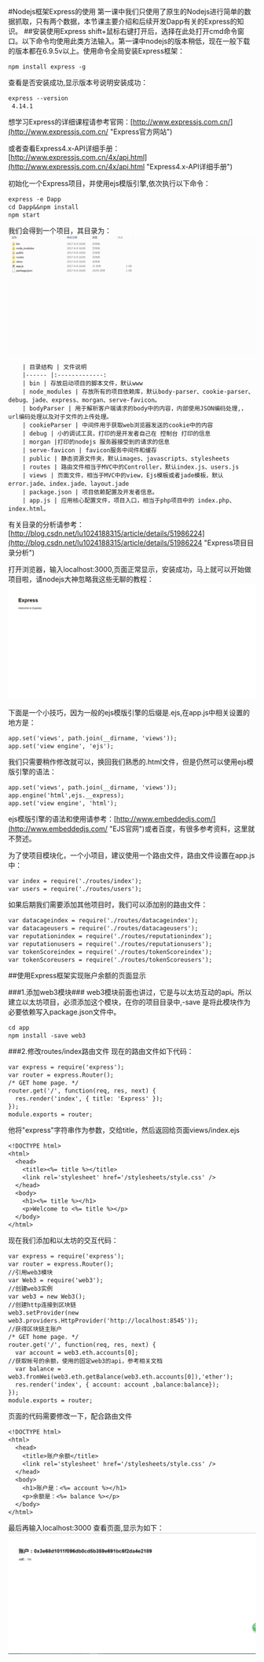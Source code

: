 #Nodejs框架Express的使用
第一课中我们只使用了原生的Nodejs进行简单的数据抓取，只有两个数据，本节课主要介绍和后续开发Dapp有关的Express的知识。
##安装使用Express
shift+鼠标右键打开后，选择在此处打开cmd命令窗口。以下命令均使用此类方法输入。第一课中nodejs的版本稍低，现在一般下载的版本都在6.9.5v以上。使用命令全局安装Express框架：
	
	npm install express -g 
查看是否安装成功,显示版本号说明安装成功：
   
    express --version
     4.14.1
想学习Express的详细课程请参考官网：[http://www.expressjs.com.cn/](http://www.expressjs.com.cn/ "Express官方网站")

或者查看Express4.x-API详细手册： [http://www.expressjs.com.cn/4x/api.html](http://www.expressjs.com.cn/4x/api.html "Express4.x-API详细手册")

初始化一个Express项目，并使用ejs模版引擎,依次执行以下命令：

    express -e Dapp
	cd Dapp&&npm install
	npm start
我们会得到一个项目，其目录为：
![](catalog.jpg)

		| 目录结构 | 文件说明           
		|------ |:-------------:
		| bin | 存放启动项目的脚本文件，默认www 
		| node_modules | 存放所有的项目依赖库，默认body-parser、cookie-parser、debug、jade、express、morgan、serve-favicon。      
		| bodyParser | 用于解析客户端请求的body中的内容，内部使用JSON编码处理,，url编码处理以及对于文件的上传处理。
	    | cookieParser | 中间件用于获取web浏览器发送的cookie中的内容
		| debug | 小的调试工具，打印的是开发者自己在 控制台 打印的信息      
		| morgan |打印的nodejs 服务器接受到的请求的信息
	    | serve-favicon | favicon服务中间件和缓存
		| public | 静态资源文件夹，默认images、javascripts、stylesheets
		| routes | 路由文件相当于MVC中的Controller，默认index.js、users.js
		| views | 页面文件，相当于MVC中的view，Ejs模板或者jade模板，默认error.jade、index.jade、layout.jade	
		| package.json | 项目依赖配置及开发者信息。	
		| app.js | 应用核心配置文件，项目入口，相当于php项目中的 index.php、index.html。	
有关目录的分析请参考：[http://blog.csdn.net/lu1024188315/article/details/51986224](http://blog.csdn.net/lu1024188315/article/details/51986224 "Express项目目录分析")

打开浏览器，输入localhost:3000,页面正常显示，安装成功，马上就可以开始做项目啦，请nodejs大神忽略我这些无聊的教程：
![](test.jpg)

下面是一个小技巧，因为一般的ejs模版引擎的后缀是.ejs,在app.js中相关设置的地方是：

	app.set('views', path.join(__dirname, 'views'));
	app.set('view engine', 'ejs');
我们只需要稍作修改就可以，换回我们熟悉的.html文件，但是仍然可以使用ejs模版引擎的语法：

	app.set('views', path.join(__dirname, 'views'));
	app.engine('html',ejs.__express);
	app.set('view engine', 'html');
ejs模版引擎的语法和使用请参考：[http://www.embeddedjs.com/](http://www.embeddedjs.com/ "EJS官网")或者百度，有很多参考资料，这里就不赘述。

为了使项目模块化，一个小项目，建议使用一个路由文件，路由文件设置在app.js中：

	var index = require('./routes/index');
	var users = require('./routes/users');

如果后期我们需要添加其他项目时，我们可以添加别的路由文件：

	var datacageindex = require('./routes/datacageindex');
	var datacageusers = require('./routes/datacageusers');
	var reputationindex = require('./routes/reputationindex');
	var reputationusers = require('./routes/reputationusers');
	var tokenScoreindex = require('./routes/tokenScoreindex');
	var tokenScoreusers = require('./routes/tokenScoreusers');
##使用Express框架实现账户余额的页面显示

###1.添加web3模块###
web3模块前面也讲过，它是与以太坊互动的api。所以建立以太坊项目，必须添加这个模块，在你的项目目录中,-save 是将此模块作为必要依赖写入package.json文件中。
	
	cd app
	npm install -save web3

###2.修改routes/index路由文件
现在的路由文件如下代码：	

	var express = require('express');
	var router = express.Router();
	/* GET home page. */
	router.get('/', function(req, res, next) {
	  res.render('index', { title: 'Express' });
	});
	module.exports = router;
他将"express"字符串作为参数，交给title，然后返回给页面views/index.ejs
	
	<!DOCTYPE html>
	<html>
	  <head>
	    <title><%= title %></title>
	    <link rel='stylesheet' href='/stylesheets/style.css' />
	  </head>
	  <body>
	    <h1><%= title %></h1>
	    <p>Welcome to <%= title %></p>
	  </body>
	</html>

现在我们添加和以太坊的交互代码：

	var express = require('express');
	var router = express.Router();
	//引用web3模块
	var Web3 = require('web3');
	//创建web3实例
	var web3 = new Web3();
	//创建http连接到区块链
	web3.setProvider(new web3.providers.HttpProvider('http://localhost:8545'));
	//获得区块链主账户
	/* GET home page. */
	router.get('/', function(req, res, next) {
	  var account = web3.eth.accounts[0];
	//获取帐号的余额，使用的固定web3的api，参考相关文档
	  var balance = web3.fromWei(web3.eth.getBalance(web3.eth.accounts[0]),'ether');
	  res.render('index', { account: account ,balance:balance});
	});
	module.exports = router;

页面的代码需要修改一下，配合路由文件

	<!DOCTYPE html>
	<html>
	  <head>
	    <title>账户余额</title>
	    <link rel='stylesheet' href='/stylesheets/style.css' />
	  </head>
	  <body>
	    <h1>账户是：<%= account %></h1>
	    <p>余额是：<%= balance %></p>
	  </body>
	</html>

最后再输入localhost:3000 查看页面,显示为如下：
![](ab.jpg)